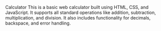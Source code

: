 Calculator
This is a basic web calculator built using HTML, CSS, and JavaScript. It supports all standard operations like addition, subtraction, multiplication, and division. It also includes functionality for decimals, backspace, and error handling.
